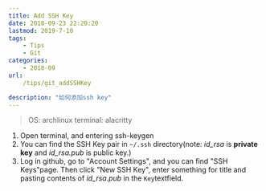 ```yaml
---
title: Add SSH Key
date: 2018-09-23 22:20:20
lastmod: 2019-7-10
tags: 
    - Tips
    - Git
categories: 
    - 2018-09
url: 
    /tips/git_addSSHKey

description: "如何添加ssh key"
---
```

>OS: archlinux
>terminal: alacritty

1. Open terminal, and entering ssh-keygen 
2. You can find the SSH Key pair in `~/.ssh` directory(note: *id_rsa* is **private key** and *id_rsa.pub* is public key.)
3. Log in github, go to "Account Settings", and you can find "SSH Keys"page. Then click "New SSH Key", enter something for title and pasting contents of *id_rsa.pub* in the `Key`textfield.
